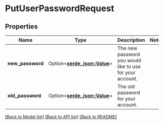 # PutUserPasswordRequest

## Properties

Name | Type | Description | Notes
------------ | ------------- | ------------- | -------------
**new_password** | Option<[**serde_json::Value**](.md)> | The new password you would like to use for your account. | 
**old_password** | Option<[**serde_json::Value**](.md)> | The old password for your account. | 

[[Back to Model list]](../README.md#documentation-for-models) [[Back to API list]](../README.md#documentation-for-api-endpoints) [[Back to README]](../README.md)


